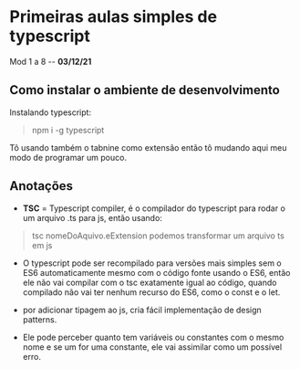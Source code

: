 # Primeiras aulas simples de typescript

Mod 1 a 8 -- **03/12/21**

## Como instalar o ambiente de desenvolvimento

Instalando typescript:  
> npm i -g typescript

Tô usando também o tabnine como extensão então tô mudando aqui meu modo de programar um pouco.

## Anotações

* **TSC** = Typescript compiler, é o compilador do typescript para rodar o um arquivo .ts para js, então usando:

>tsc nomeDoAquivo.eExtension
podemos transformar um arquivo ts em js

* O typescript pode ser recompilado para versões mais simples sem o ES6 automaticamente mesmo com o código fonte usando o ES6, então ele não vai compilar com o tsc exatamente igual ao código, quando compilado não vai ter nenhum recurso do ES6, como o const e o let.

* por adicionar tipagem ao js, cria fácil implementação de design patterns.

* Ele pode perceber quanto tem variáveis ou constantes com o mesmo nome e se um for uma constante, ele vai assimilar como um possível erro.
